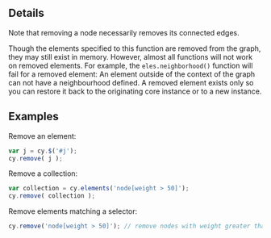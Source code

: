 ## Details

<span class='important-indicator'></span> Note that removing a node necessarily removes its connected edges.

Though the elements specified to this function are removed from the graph, they may still exist in memory.  However, almost all functions will not work on removed elements.  For example, the `eles.neighborhood()` function will fail for a removed element:  An element outside of the context of the graph can not have a neighbourhood defined.  A removed element exists only so you can restore it back to the originating core instance or to a new instance.

## Examples

Remove an element:

```js
var j = cy.$('#j');
cy.remove( j );
```

Remove a collection:

```js
var collection = cy.elements('node[weight > 50]');
cy.remove( collection );
```

Remove elements matching a selector:

```js
cy.remove('node[weight > 50]'); // remove nodes with weight greater than 50
```
